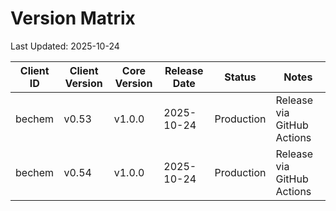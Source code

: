 # Version Matrix

Last Updated: 2025-10-24

| Client ID | Client Version | Core Version | Release Date | Status | Notes |
|-----------|----------------|--------------|--------------|--------|-------|
| bechem | v0.53 | v1.0.0 | 2025-10-24 | Production | Release via GitHub Actions |
| bechem | v0.54 | v1.0.0 | 2025-10-24 | Production | Release via GitHub Actions |
